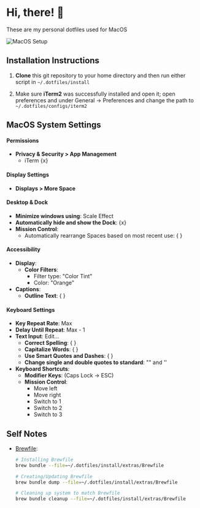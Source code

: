 # Hi, there! 👋

These are my personal dotfiles used for MacOS


![MacOS Setup](https://github.com/samgabel/.dotfiles/blob/main/MacOS-Config-IMG.png?raw=true)


## Installation Instructions

1) **Clone** this git repository to your home directory and then run
either script in `~/.dotfiles/install`

2) Make sure **iTerm2** was successfully installed and open it;
open preferences and under General -> Preferences and change the path to `~/.dotfiles/configs/iterm2`




## MacOS System Settings


#### Permissions
- **Privacy & Security > App Management**
    - iTerm {x}


#### Display Settings
- **Displays > More Space**


#### Desktop & Dock
- **Minimize windows using**: Scale Effect
- **Automatically hide and show the Dock**: {x}
- **Mission Control**:
  - Automatically rearrange Spaces based on most recent use: { }


#### Accessibility
- **Display**:
  - **Color Filters**:
    - Filter type: "Color Tint"
    - Color: "Orange"
- **Captions**:
  - **Outline Text**: { }


#### Keyboard Settings
- **Key Repeat Rate**: Max
- **Delay Until Repeat**: Max - 1
- **Text Input**: Edit...
  - **Correct Spelling**: { }
  - **Capitalize Words**: { }
  - **Use Smart Quotes and Dashes**: { }
  - **Change single and double quotes to standard**: "" and ''
- **Keyboard Shortcuts**:
  - **Modifier Keys**: (Caps Lock -> ESC)
  - **Mission Control**:
    - Move left
    - Move right
    - Switch to 1
    - Switch to 2
    - Switch to 3




## Self Notes

- [Brewfile](https://gist.github.com/ChristopherA/a579274536aab36ea9966f301ff14f3f):
    ```sh
    # Installing Brewfile
    brew bundle --file=~/.dotfiles/install/extras/Brewfile

    # Creating/Updating Brewfile
    brew bundle dump --file=~/.dotfiles/install/extras/Brewfile

    # Cleaning up system to match Brewfile
    brew bundle cleanup --file=~/.dotfiles/install/extras/Brewfile
    ```

